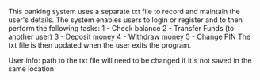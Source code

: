 This banking system uses a separate txt file to record and maintain the user's details.
The system enables users to login or register and to then perform the following tasks:
          1 - Check balance
          2 - Transfer Funds (to another user)
          3 - Deposit money
          4 - Withdraw money
          5 - Change PIN
The txt file is then updated when the user exits the program.

User info: path to the txt file will need to be changed if it's not saved in the same location

